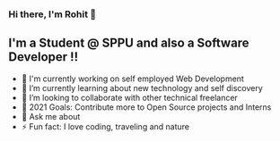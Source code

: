 ### Hi there, I'm Rohit 👋

## I'm a Student @ SPPU and also a Software Developer !!

- 🔭 I'm currently working on self employed Web Development
- 🌱 I’m currently learning about new technology and self discovery
- 👯 I’m looking to collaborate with other technical freelancer
- 🥅 2021 Goals: Contribute more to Open Source projects and Interns
- 💬 Ask me about 
- ⚡ Fun fact: I love coding, traveling and nature
